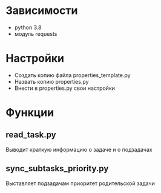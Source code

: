 # Зависимости
* python 3.8
* модуль requests

# Настройки
* Создать копию файла properties_template.py
* Назвать копию properties.py 
* Внести в properties.py свои настройки

# Функции
## read_task.py
Выводит краткую информацию о задаче и о подзадачах
## sync_subtasks_priority.py
Выставляет подзадачам приоритет родительской задачи
